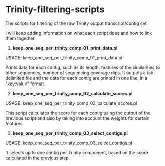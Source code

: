 Trinity-filtering-scripts
=========================

The scripts for filtering of the raw Trinity output transcript/contig set

I will keep adding information on what each script does and how to link them together

1. <b>keep_one_seq_per_trinity_comp_01_print_data.pl</b>

USAGE: keep_one_seq_per_trinity_comp_01_print_data.pl <file containing paths to input files>

Prints data for each contig, such as its length, features of the similarities to other sequences, number of sequencing coverage dips. It outputs a tab-delimited file and the data for each contig are printed in one line, in a "key:value" format.

2. <b>keep_one_seq_per_trinity_comp_02_calculate_scores.pl</b>

USAGE: keep_one_seq_per_trinity_comp_02_calculate_scores.pl <Raw data for each contig> <file containing the weights>

This script calculates the score for each contig using the output of the previous script and also by taking into account the weights for certain features.

3. <b>keep_one_seq_per_trinity_comp_03_select_contigs.pl</b>

USAGE: keep_one_seq_per_trinity_comp_03_select_contigs.pl <List of contigs with their scores> <score cutoff>

It selects up to one contig per Trinity component, based on the score calculated in the previous step.
